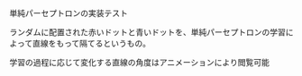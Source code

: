 単純パーセプトロンの実装テスト

ランダムに配置された赤いドットと青いドットを、単純パーセプトロンの学習によって直線をもって隔てるというもの。

学習の過程に応じて変化する直線の角度はアニメーションにより閲覧可能 
